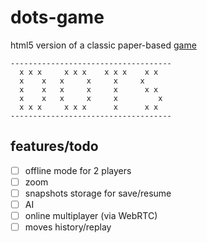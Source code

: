 # dots-game

html5 version of a classic paper-based [game](https://en.wikipedia.org/wiki/Dots_(game))

```
------------------------------------
  x x x     x x x    x x x    x x
  x    x   x     x     x     x
  x    x   x     x     x      x x
  x    x   x     x     x         x
  x x x     x x x      x      x x
------------------------------------
```


## features/todo

- [ ] offline mode for 2 players
- [ ] zoom
- [ ] snapshots storage for save/resume
- [ ] AI
- [ ] online multiplayer (via WebRTC)
- [ ] moves history/replay
